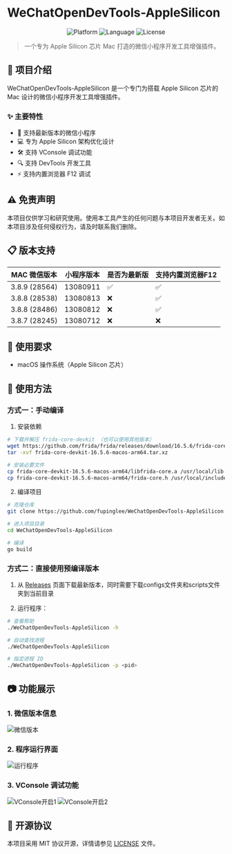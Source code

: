 # WeChatOpenDevTools-AppleSilicon

<div align="center">

![Platform](https://img.shields.io/badge/platform-Apple%20Silicon-brightgreen)
![Language](https://img.shields.io/badge/language-Go-blue)
![License](https://img.shields.io/badge/license-MIT-blue)

</div>

> 一个专为 Apple Silicon 芯片 Mac 打造的微信小程序开发工具增强插件。

## 📝 项目介绍

WeChatOpenDevTools-AppleSilicon 是一个专门为搭载 Apple Silicon 芯片的 Mac 设计的微信小程序开发工具增强插件。

### ✨ 主要特性

- 🔄 支持最新版本的微信小程序
- 💻 专为 Apple Silicon 架构优化设计
- 🛠️ 支持 VConsole 调试功能
- 🔍 支持 DevTools 开发工具
- ⚡️ 支持内置浏览器 F12 调试

## ⚠️ 免责声明

本项目仅供学习和研究使用。使用本工具产生的任何问题与本项目开发者无关。如本项目涉及任何侵权行为，请及时联系我们删除。

## 📋 版本支持

| MAC 微信版本 | 小程序版本 | 是否为最新版 | 支持内置浏览器F12 |
| ------------ | ---------- | ------------ | ----------------- |
| 3.8.9 (28564)| 13080911  | ✅           | ✅                |
| 3.8.8 (28538)| 13080813  | ❌           | ✅                |
| 3.8.8 (28486)| 13080812  | ❌           | ✅                |
| 3.8.7 (28245)| 13080712  | ❌           | ❌                |

## 🔧 使用要求

- macOS 操作系统（Apple Silicon 芯片）


## 🚀 使用方法

### 方式一：手动编译

1. 安装依赖
```bash
# 下载并解压 frida-core-devkit （也可以使用其他版本）
wget https://github.com/frida/frida/releases/download/16.5.6/frida-core-devkit-16.5.6-macos-arm64.tar.xz
tar -xvf frida-core-devkit-16.5.6-macos-arm64.tar.xz

# 安装必要文件
cp frida-core-devkit-16.5.6-macos-arm64/libfrida-core.a /usr/local/lib
cp frida-core-devkit-16.5.6-macos-arm64/frida-core.h /usr/local/include
```

2. 编译项目
```bash
# 克隆仓库
git clone https://github.com/fupinglee/WeChatOpenDevTools-AppleSilicon

# 进入项目目录
cd WeChatOpenDevTools-AppleSilicon

# 编译
go build
```

### 方式二：直接使用预编译版本

1. 从 [Releases](https://github.com/fupinglee/WeChatOpenDevTools-AppleSilicon/releases) 页面下载最新版本，同时需要下载configs文件夹和scripts文件夹到当前目录

2. 运行程序：
```bash
# 查看帮助
./WeChatOpenDevTools-AppleSilicon -h

# 自动查找进程
./WeChatOpenDevTools-AppleSilicon

# 指定进程 ID
./WeChatOpenDevTools-AppleSilicon -p <pid>
```

## 📷 功能展示

### 1. 微信版本信息
![微信版本](images/00.png)

### 2. 程序运行界面
![运行程序](images/01.png)

### 3. VConsole 调试功能
![VConsole开启1](images/02.png)
![VConsole开启2](images/03.png)


## 📄 开源协议

本项目采用 MIT 协议开源，详情请参见 [LICENSE](LICENSE) 文件。
